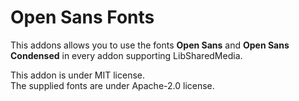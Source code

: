 # Open Sans Fonts

This addons allows you to use the fonts **Open Sans** and 
**Open Sans Condensed** in every addon supporting LibSharedMedia.

This addon is under MIT license.\
The supplied fonts are under Apache-2.0 license.
